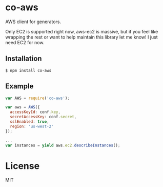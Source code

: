 
# co-aws

  AWS client for generators.

  Only EC2 is supported right now, aws-ec2 is massive,
  but if you feel like wrapping the rest or want to help
  maintain this library let me know! I just need EC2 for now.

## Installation

```
$ npm install co-aws
```

## Example

```js
var AWS = require('co-aws');

var aws = AWS({
  accessKeyId: conf.key,
  secretAccessKey: conf.secret,
  sslEnabled: true,
  region: 'us-west-2'
});

...
var instances = yield aws.ec2.describeInstances();
```

# License

  MIT